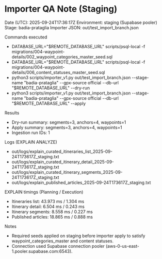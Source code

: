 # Importer QA Note (Staging)

Date (UTC): 2025-09-24T17:36:17Z
Environment: staging (Supabase pooler)
Stage: badia-prataglia
Importer JSON: out/test_import_branch.json

Commands executed
- DATABASE_URL="$REMOTE_DATABASE_URL" scripts/psql-local -f migrations/004-waypoint-details/002_waypoint_categories_master_seed.sql
- DATABASE_URL="$REMOTE_DATABASE_URL" scripts/psql-local -f migrations/004-waypoint-details/006_content_statuses_master_seed.sql
- python3 scripts/importer_v1.py out/test_import_branch.json --stage-name "badia-prataglia" --gpx-source official --db-url "$REMOTE_DATABASE_URL" --dry-run
- python3 scripts/importer_v1.py out/test_import_branch.json --stage-name "badia-prataglia" --gpx-source official --db-url "$REMOTE_DATABASE_URL" --apply

Results
- Dry-run summary: segments=3, anchors=4, waypoints=1
- Apply summary: segments=3, anchors=4, waypoints=1
- Ingestion run IDs: 1

Logs (EXPLAIN ANALYZE)
- out/logs/explain_curated_itineraries_list_2025-09-24T173617Z_staging.txt
- out/logs/explain_curated_itinerary_detail_2025-09-24T173617Z_staging.txt
- out/logs/explain_curated_itinerary_segments_2025-09-24T173617Z_staging.txt
- out/logs/explain_published_articles_2025-09-24T173617Z_staging.txt

EXPLAIN timings (Planning / Execution)
- Itineraries list: 43.973 ms / 1.304 ms
- Itinerary detail: 6.504 ms / 0.243 ms
- Itinerary segments: 8.558 ms / 0.227 ms
- Published articles: 18.865 ms / 0.888 ms

Notes
- Required seeds applied on staging before importer apply to satisfy waypoint_categories_master and content statuses.
- Connection used Supabase connection pooler (aws-0-us-east-1.pooler.supabase.com:6543).